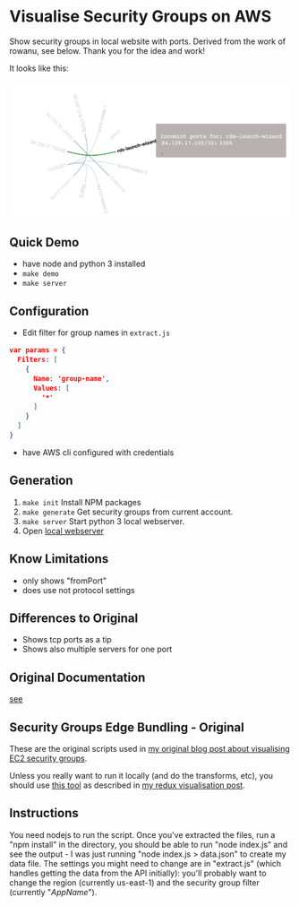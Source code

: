 # Visualise Security Groups on AWS

Show security groups in local website with ports. Derived from the work of rowanu, see below. Thank you for the idea and work!

It looks like this:

![Demo view](img/view.png)

## Quick Demo

- have node and python 3 installed
- `make demo`
- `make server`

## Configuration

- Edit filter for group names in `extract.js`

```json
var params = {
  Filters: [
    {
      Name: 'group-name',
      Values: [
        '*'
      ]
    }
  ]
}
```

- have AWS cli configured with credentials

## Generation

1) `make init`
Install NPM packages
1) `make generate`
Get security groups from current account.
1) `make server`
Start python 3 local webserver.
1) Open [local webserver](http://localhost:8000)

## Know Limitations

- only shows "fromPort"
- does use not protocol settings

## Differences to Original

- Shows tcp ports as a tip
- Shows also multiple servers for one port


## Original Documentation

[see](https://github.com/rowanu/security-groups-edge-bundling)

## Security Groups Edge Bundling - Original

These are the original scripts used in [my original blog post about visualising
EC2 security
groups](http://blog.rowanudell.com/visualising-ec2-security-groups/).

Unless you really want to run it locally (and do the transforms, etc), you
should use [this tool](https://rowanu.github.io/security-groups-edge-bundling/)
as described in [my redux visualisation
post](http://blog.rowanudell.com/edge-bundling-security-groups-redux/).

## Instructions

You need nodejs to run the script. Once you've extracted the files, run a "npm
install" in the directory, you should be able to run "node index.js" and see
the output - I was just running "node index.js > data.json" to create my data
file. The settings you might need to change are in "extract.js" (which handles
getting the data from the API initially): you'll probably want to change the
region (currently us-east-1) and the security group filter (currently
"*AppName*").

